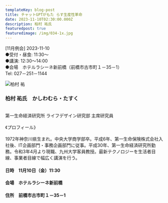 ```yaml
---
templateKey: blog-post
title: チャットGPTがもた らす生産性革命
date: 2023-11-10T02:30:00.000Z
description: 柏村 祐氏
featuredpost: true
featuredimage: /img/034-1x.jpg
---
```

\[11月例会] 2023-11-10<br />
●受付・昼食: 11:30〜<br />
●講演: 12:30〜14:00<br />
●会場　ホテルラシーネ新前橋（前橋市古市町１－35－1）<br />
Tel: 027－251－1144<br />

![柏村 祐](/img/034-1x.jpg "柏村 祐　かしわむら・たすく")

### 柏村 祐氏　かしわむら・たすく

\
第一生命経済研究所 ライフデザイン研究部 主席研究員\
\
《プロフィール》\
\
1972年神奈川県生まれ。中央大学商学部卒。平成6年、第一生命保険株式会社入社後、IT企画部門・事務企画部門に従事。平成30年、第一生命経済研究所勤務。令和3年4月より現職、九州大学客員教授。最新テクノロジーを生活者目線、事業者目線で幅広く講演を行う。

#### 日時　11月10日（金）11:30

#### 会場　ホテルラシーネ新前橋

#### 住所　前橋市古市町１－35－1